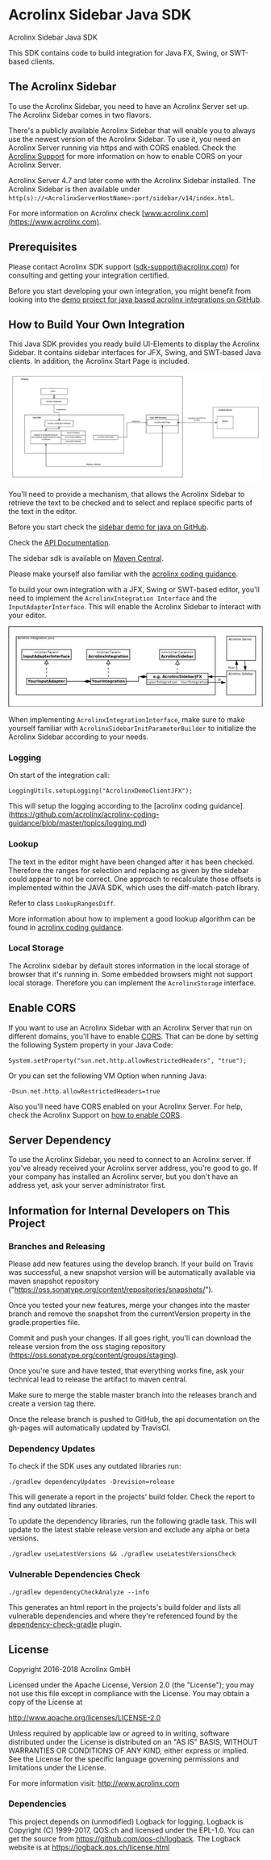 # Acrolinx Sidebar Java SDK

Acrolinx Sidebar Java SDK

This SDK contains code to build integration for Java FX, Swing, or SWT-based clients.

## The Acrolinx Sidebar

To use the Acrolinx Sidebar, you need to have an Acrolinx Server set up.
The Acrolinx Sidebar comes in two flavors.

There's a publicly available Acrolinx Sidebar that will enable you to always use the newest
version of the Acrolinx Sidebar.
To use it, you need an Acrolinx Server running via https and with CORS enabled.
Check the [Acrolinx Support](https://support.acrolinx.com/hc/en-us/articles/203851132-Setting-up-the-Acrolinx-Sidebar#Enable_Cross_Origin_Resource_Sharing_CORS_on_your_Core_Server_)
for more information on how to enable CORS on your Acrolinx Server.

Acrolinx Server 4.7 and later come with the Acrolinx Sidebar installed.
The Acrolinx Sidebar is then available under
`http(s)://<AcrolinxServerHostName>:port/sidebar/v14/index.html`.

For more information on Acrolinx check [www.acrolinx.com](https://www.acrolinx.com).

## Prerequisites

Please contact Acrolinx SDK support (sdk-support@acrolinx.com) for consulting and getting your integration certified.

Before you start developing your own integration, you might benefit from looking into the
[demo project for java based acrolinx integrations on GitHub](https://github.com/acrolinx/acrolinx-sidebar-demo-java).

## How to Build Your Own Integration

This Java SDK provides you ready build UI-Elements to display the Acrolinx Sidebar.
It contains sidebar interfaces for JFX, Swing, and SWT-based Java clients.
In addition, the Acrolinx Start Page is included.

![Java SDK parts overview](/img/SketchJavaSDKComponents.png)

You'll need to provide a mechanism, that allows the Acrolinx Sidebar to retrieve the text to be checked and to select
and replace specific parts of the text in the editor.

Before you start check the [sidebar demo for java on GitHub](https://github.com/acrolinx/acrolinx-sidebar-demo-java).

Check the [API Documentation](https://acrolinx.github.io/sidebar-sdk-java/).

The sidebar sdk is available on [Maven Central](https://search.maven.org/#search%7Cga%7C1%7Cg%3A%22com.acrolinx.client%22%20a%3A%22sidebar-sdk%22%20).

Please make yourself also familiar with the [acrolinx coding guidance](https://github.com/acrolinx/acrolinx-coding-guidance).

To build your own integration with a JFX, Swing or SWT-based editor, you'll need to implement the `AcrolinxIntegration
Interface` and the `InputAdapterInterface`. This will enable the Acrolinx Sidebar to interact with your editor.

![Acrolinx Integration interacting with Acrolinx Sidebar and Acrolinx Server](/img/ArchitectureInterfaces.png)

When implementing `AcrolinxIntegrationInterface`, make sure to make yourself familiar with `AcrolinxSidebarInitParameterBuilder`
to initialize the Acrolinx Sidebar according to your needs.

### Logging

On start of the integration call:

```
LoggingUtils.setupLogging("AcrolinxDemoClientJFX");
```

This will setup the logging according to the [acrolinx coding guidance].(https://github.com/acrolinx/acrolinx-coding-guidance/blob/master/topics/logging.md)

### Lookup

The text in the editor might have been changed after it has been checked. Therefore the ranges for selection and replacing
as given by the sidebar could appear to not be correct. One approach to recalculate those offsets is implemented within the JAVA SDK,
which uses the diff-match-patch library.

Refer to class ``LookupRangesDiff``.

More information about how to implement a good lookup algorithm can be found in [acrolinx coding guidance](https://github.com/acrolinx/acrolinx-coding-guidance/blob/master/topics/text-lookup.md).


### Local Storage

The Acrolinx sidebar by default stores information in the local storage of browser that it's running in.
Some embedded browsers might not support local storage. Therefore you can implement the `AcrolinxStorage` interface.

## Enable CORS

If you want to use an Acrolinx Sidebar with an Acrolinx Server that run on different domains, you'll have to enable
[CORS](https://en.wikipedia.org/wiki/Cross-origin_resource_sharing). That can be done by setting the following System
property in your Java Code:

	System.setProperty("sun.net.http.allowRestrictedHeaders", "true");

Or you can set the following VM Option when running Java:

	-Dsun.net.http.allowRestrictedHeaders=true

Also you'll need have CORS enabled on your Acrolinx Server.
For help, check the Acrolinx Support on [how to enable CORS](https://support.acrolinx.com/hc/en-us/articles/203851132#task_izv_qn4_fv).

## Server Dependency

To use the Acrolinx Sidebar, you need to connect to an Acrolinx server. If you've already received your Acrolinx server address,
you're good to go. If your company has installed an Acrolinx server, but you don't have an address yet, ask your server administrator first.


## Information for Internal Developers on This Project

### Branches and Releasing

Please add new features using the develop branch. If your build on Travis was successful, a new snapshot version will
be automatically available via maven snapshot repository ("https://oss.sonatype.org/content/repositories/snapshots/").

Once you tested your new features, merge your changes into the master branch and remove the snapshot from the currentVersion
property in the gradle.properties file.

Commit and push your changes. If all goes right, you'll can download the release version from the oss staging repository (https://oss.sonatype.org/content/groups/staging).

Once you're sure and have tested, that everything works fine, ask your technical lead to release the artifact to maven central.

Make sure to merge the stable master branch into the releases branch and create a version tag there.

Once the release branch is pushed to GitHub, the api documentation on the gh-pages will automatically updated by TravisCI.

### Dependency Updates

To check if the SDK uses any outdated libraries run:

```
./gradlew dependencyUpdates -Drevision=release

```

This will generate a report in the projects' build folder. Check the report to find any outdated libraries.

To update the dependency libraries, run the following gradle task. This will update to the latest stable release version
and exclude any alpha or beta versions.

```
./gradlew useLatestVersions && ./gradlew useLatestVersionsCheck

```

### Vulnerable Dependencies Check

```
./gradlew dependencyCheckAnalyze --info

```

This generates an html report in the projects's build folder and lists all vulnerable dependencies and where they're
referenced found by the [dependency-check-gradle](https://github.com/jeremylong/dependency-check-gradle) plugin.


## License

Copyright 2016-2018 Acrolinx GmbH

Licensed under the Apache License, Version 2.0 (the "License");
you may not use this file except in compliance with the License.
You may obtain a copy of the License at

http://www.apache.org/licenses/LICENSE-2.0

Unless required by applicable law or agreed to in writing, software
distributed under the License is distributed on an "AS IS" BASIS,
WITHOUT WARRANTIES OR CONDITIONS OF ANY KIND, either express or implied.
See the License for the specific language governing permissions and
limitations under the License.

For more information visit: http://www.acrolinx.com

### Dependencies

This project depends on (unmodified) Logback for logging. Logback is Copyright (C) 1999-2017, QOS.ch and licensed under the EPL-1.0. You can get the source from https://github.com/qos-ch/logback. The Logback website is at https://logback.qos.ch/license.html
